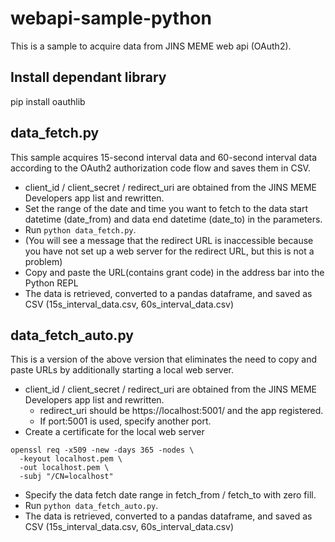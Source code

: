 # webapi-sample-python

This is a sample to acquire data from JINS MEME web api (OAuth2).

## Install dependant library

pip install oauthlib 

## data_fetch.py

This sample acquires 15-second interval data and 60-second interval data according to the OAuth2 authorization code flow and saves them in CSV.

- client_id / client_secret / redirect_uri are obtained from the JINS MEME Developers app list and rewritten.
- Set the range of the date and time you want to fetch to the data start datetime (date_from) and data end datetime (date_to) in the parameters.
- Run `python data_fetch.py`.
- (You will see a message that the redirect URL is inaccessible because you have not set up a web server for the redirect URL, but this is not a problem)
- Copy and paste the URL(contains grant code) in the address bar into the Python REPL
- The data is retrieved, converted to a pandas dataframe, and saved as CSV (15s_interval_data.csv, 60s_interval_data.csv)

## data_fetch_auto.py

This is a version of the above version that eliminates the need to copy and paste URLs by additionally starting a local web server.

- client_id / client_secret / redirect_uri are obtained from the JINS MEME Developers app list and rewritten.
    - redirect_uri should be https://localhost:5001/ and the app registered.
    - If port:5001 is used, specify another port.
- Create a certificate for the local web server

```
openssl req -x509 -new -days 365 -nodes \
  -keyout localhost.pem \
  -out localhost.pem \
  -subj "/CN=localhost"
```

- Specify the data fetch date range in fetch_from / fetch_to with zero fill.
- Run `python data_fetch_auto.py`.
- The data is retrieved, converted to a pandas dataframe, and saved as CSV (15s_interval_data.csv, 60s_interval_data.csv)
